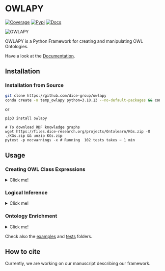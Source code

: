 # OWLAPY
[![Coverage](https://img.shields.io/badge/coverage-78%25-green)](https://dice-group.github.io/owlapy/usage/further_resources.html#coverage-report)
[![Pypi](https://img.shields.io/badge/pypi-1.3.0-blue)](https://pypi.org/project/owlapy/1.3.0/)
[![Docs](https://img.shields.io/badge/documentation-1.3.0-yellow)](https://dice-group.github.io/owlapy/usage/main.html)

![OWLAPY](docs/_static/images/owlapy_logo.png)

OWLAPY is a Python Framework for creating and manipulating OWL Ontologies.

Have a look at the [Documentation](https://dice-group.github.io/owlapy/).

## Installation

### Installation from Source
``` bash
git clone https://github.com/dice-group/owlapy
conda create -n temp_owlapy python=3.10.13 --no-default-packages && conda activate temp_owlapy && pip3 install -e .
```
or
```bash
pip3 install owlapy
```


```shell
# To download RDF knowledge graphs
wget https://files.dice-research.org/projects/Ontolearn/KGs.zip -O ./KGs.zip && unzip KGs.zip
pytest -p no:warnings -x # Running  102 tests takes ~ 1 min
```

## Usage


### Creating OWL Class Expressions
<details><summary> Click me! </summary>

```python
from owlapy.class_expression import OWLClass, OWLObjectIntersectionOf, OWLObjectSomeValuesFrom
from owlapy.owl_property import OWLObjectProperty
from owlapy import owl_expression_to_sparql, owl_expression_to_dl
from owlapy.owl_ontology_manager import OntologyManager
from owlapy.owl_axiom import OWLDeclarationAxiom, OWLClassAssertionAxiom
from owlapy.owl_individual import OWLNamedIndividual, IRI

# Using owl classes to create a complex class expression
male = OWLClass("http://example.com/society#male")
hasChild = OWLObjectProperty("http://example.com/society#hasChild")
hasChild_male = OWLObjectSomeValuesFrom(hasChild, male)
teacher = OWLClass("http://example.com/society#teacher")
teacher_that_hasChild_male = OWLObjectIntersectionOf([hasChild_male, teacher])

# You can render and print owl class expressions in Description Logics syntax or convert it to SPARQL for example. 
print(owl_expression_to_dl(teacher_that_hasChild_male)) # (∃ hasChild.male) ⊓ teacher
print(owl_expression_to_sparql(teacher_that_hasChild_male)) #  SELECT DISTINCT ?x WHERE {  ?x <http://example.com/society#hasChild> ?s_1 . ?s_1 a <http://example.com/society#male> . ?x a <http://example.com/society#teacher> .  } }

# Create an Ontology, add the axioms and save the Ontology.
manager = OntologyManager()
new_iri = IRI.create("file:/example_ontology.owl")
ontology = manager.create_ontology(new_iri)

john = OWLNamedIndividual("http://example.com/society#john")
male_declaration_axiom = OWLDeclarationAxiom(male)
hasChild_declaration_axiom = OWLDeclarationAxiom(hasChild)
john_declaration_axiom = OWLDeclarationAxiom(john)
john_a_male_assertion_axiom = OWLClassAssertionAxiom(john, male)
ontology.add_axiom([male_declaration_axiom, hasChild_declaration_axiom, john_declaration_axiom, john_a_male_assertion_axiom])
ontology.save()

```

Every OWL object that can be used to classify individuals, is considered a class expression and 
inherits from [OWLClassExpression](https://dice-group.github.io/owlapy/autoapi/owlapy/class_expression/class_expression/index.html#owlapy.class_expression.class_expression.OWLClassExpression) 
class. In the above examples we have introduced 3 types of class expressions: 
- [OWLClass](https://dice-group.github.io/owlapy/autoapi/owlapy/class_expression/owl_class/index.html#owlapy.class_expression.owl_class.OWLClass), 
- [OWLObjectSomeValuesFrom](https://dice-group.github.io/owlapy/autoapi/owlapy/class_expression/restriction/index.html#owlapy.class_expression.restriction.OWLObjectSomeValuesFrom)
- [OWLObjectIntersectionOf](https://dice-group.github.io/owlapy/autoapi/owlapy/class_expression/nary_boolean_expression/index.html#owlapy.class_expression.nary_boolean_expression.OWLObjectIntersectionOf).

Like we showed in this example, you can create all kinds of class expressions using the 
OWL objects in [owlapy api](https://dice-group.github.io/owlapy/autoapi/owlapy/index.html).

</details>

### Logical Inference

<details><summary> Click me! </summary>

```python
from owlapy.owl_ontology_manager import OntologyManager
from owlapy.owl_reasoner import SyncReasoner
from owlapy.static_funcs import stopJVM

ontology_path = "KGs/Family/family-benchmark_rich_background.owl"
# Available OWL Reasoners: 'HermiT', 'Pellet', 'JFact', 'Openllet'
reasoner = SyncReasoner(ontology = ontology_path, reasoner="Pellet")
onto = OntologyManager().load_ontology(ontology_path)
# Iterate over defined owl Classes in the signature
for i in onto.classes_in_signature():
    # Performing type inference with Pellet
    instances=sync_reasoner.instances(i,direct=False)
    print(f"Class:{i}\t Num instances:{len(instances)}")
stopJVM()
```

</details>

### Ontology Enrichment

<details><summary> Click me! </summary>

An Ontology can be enriched by inferring many different axioms.
```python
from owlapy.owl_reasoner import SyncReasoner
from owlapy.static_funcs import stopJVM

sync_reasoner = SyncReasoner(ontology="KGs/Family/family-benchmark_rich_background.owl", reasoner="Pellet")
# Infer missing class assertions
sync_reasoner.infer_axioms_and_save(output_path="KGs/Family/inferred_family-benchmark_rich_background.ttl",
                       output_format="ttl",
                       inference_types=[
                           "InferredClassAssertionAxiomGenerator",
                           "InferredEquivalentClassAxiomGenerator",
                           "InferredDisjointClassesAxiomGenerator",
                                        "InferredSubClassAxiomGenerator",
                                        "InferredInverseObjectPropertiesAxiomGenerator",
                                        "InferredEquivalentClassAxiomGenerator"])
stopJVM()
```

</details>


Check also the [examples](https://github.com/dice-group/owlapy/tree/develop/examples) and [tests](https://github.com/dice-group/owlapy/tree/develop/tests) folders.

## How to cite
Currently, we are working on our manuscript describing our framework.
